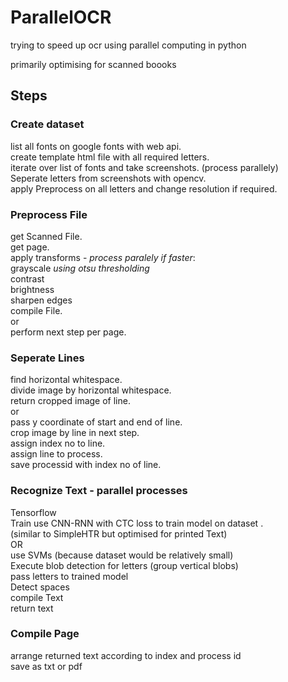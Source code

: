 # ParallelOCR
trying to speed up ocr using parallel computing in python

primarily optimising for scanned boooks

## Steps  

### Create dataset  
list all fonts on google fonts with web api.  
create template html file with all required letters.  
iterate over list of fonts and take screenshots. (process parallely)  
Seperate letters from screenshots with opencv.  
apply Preprocess on all letters and change resolution if required.  

### Preprocess File  
get Scanned File.  
get page.  
apply transforms - *process paralely if faster*:  
    grayscale *using otsu thresholding*  
    contrast  
    brightness  
    sharpen edges  
compile File.  
or  
perform next step per page.  
### Seperate Lines  
find horizontal whitespace.  
divide image by horizontal whitespace.  
    return cropped image of line.  
or  
pass y coordinate of start and end of line.  
    crop image by line in next step.  
assign index no to line.  
assign line to process.  
save processid with index no of line.  
### Recognize Text - parallel processes  
Tensorflow  
    Train
        use CNN-RNN with CTC loss to train model on dataset .  
            (similar to SimpleHTR but optimised for printed Text)  
        OR  
        use SVMs (because dataset would be relatively small)  
    Execute
        blob detection for letters (group vertical blobs)  
        pass letters to trained model  
        Detect spaces  
        compile Text  
return text  
### Compile Page  
arrange returned text according to index and process id  
save as txt or pdf  
